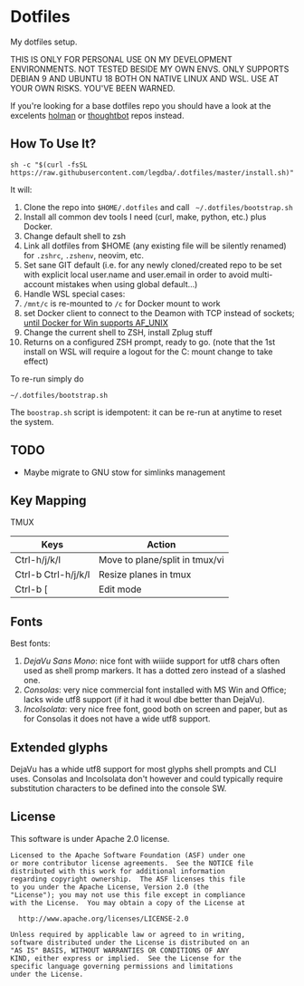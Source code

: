 # Dotfiles

My dotfiles setup.

THIS IS ONLY FOR PERSONAL USE ON MY DEVELOPMENT ENVIRONMENTS. NOT TESTED
BESIDE MY OWN ENVS. ONLY SUPPORTS DEBIAN 9 AND UBUNTU 18 BOTH ON NATIVE
LINUX AND WSL. USE AT YOUR OWN RISKS. YOU'VE BEEN WARNED.

If you're looking for a base dotfiles repo you should have a look at the
excelents [holman](https://github.com/holman/dotfiles/) or
[thoughtbot](https://github.com/thoughtbot/dotfiles) repos instead.


## How To Use It?

```shell
sh -c "$(curl -fsSL https://raw.githubusercontent.com/legdba/.dotfiles/master/install.sh)"
```

It will:

1. Clone the repo into `$HOME/.dotfiles` and call ` ~/.dotfiles/bootstrap.sh`
1. Install all common dev tools I need (curl, make, python, etc.) plus Docker.
1. Change default shell to zsh
1. Link all dotfiles from $HOME (any existing file will be silently renamed)
   for `.zshrc`, `.zshenv`, neovim, etc.
1. Set sane GIT default (i.e. for any newly cloned/created repo to be set with
   explicit local user.name and user.email in order to avoid multi-account
   mistakes when using global default...)
1. Handle WSL special cases:
  1. `/mnt/c` is re-mounted to `/c` for Docker mount to work
  2. set Docker client to connect to the Deamon with TCP instead of sockets;
     [until Docker for Win supports AF_UNIX](https://github.com/docker/for-win/issues/1954)
1. Change the current shell to ZSH, install Zplug stuff
1. Returns on a configured ZSH prompt, ready to go. (note that the 1st install
   on WSL will require a logout for the C: mount change to take effect)

To re-run simply do

```shell
~/.dotfiles/bootstrap.sh
```

The `boostrap.sh` script is idempotent: it can be re-run at anytime to reset the
system.


## TODO

* Maybe migrate to GNU stow for simlinks management


## Key Mapping

TMUX

| Keys                 | Action                                               |
|----------------------|------------------------------------------------------|
| Ctrl-h/j/k/l         | Move to plane/split in tmux/vi                       |
| Ctrl-b Ctrl-h/j/k/l  | Resize planes in tmux                                |
| Ctrl-b [             | Edit mode                                            |


## Fonts

Best fonts:

1. _DejaVu Sans Mono_: nice font with wiiide support for utf8 chars often used
   as shell promp markers. It has a dotted zero instead of a slashed one.
2. _Consolas_: very nice commercial font installed with MS Win and Office; lacks
   wide utf8 support (if it had it woul dbe better than DejaVu).
3. _Incolsolata_: very nice free font, good both on screen and paper, but as for
   Consolas it does not have a wide utf8 support.


## Extended glyphs

DejaVu has a whide utf8 support for most glyphs shell prompts and CLI uses.
Consolas and Incolsolata don't however and could typically require substitution
characters to be defined into the console SW.


## License

This software is under Apache 2.0 license.
```
Licensed to the Apache Software Foundation (ASF) under one
or more contributor license agreements.  See the NOTICE file
distributed with this work for additional information
regarding copyright ownership.  The ASF licenses this file
to you under the Apache License, Version 2.0 (the
"License"); you may not use this file except in compliance
with the License.  You may obtain a copy of the License at

  http://www.apache.org/licenses/LICENSE-2.0

Unless required by applicable law or agreed to in writing,
software distributed under the License is distributed on an
"AS IS" BASIS, WITHOUT WARRANTIES OR CONDITIONS OF ANY
KIND, either express or implied.  See the License for the
specific language governing permissions and limitations
under the License.
```

